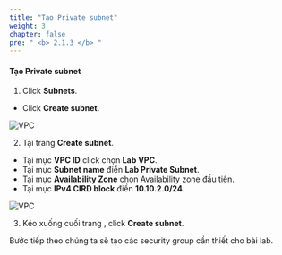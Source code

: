 ```yaml
---
title: "Tạo Private subnet"
weight: 3
chapter: false
pre: " <b> 2.1.3 </b> "
---
```


#### Tạo Private subnet

1. Click **Subnets**.

- Click **Create subnet**.

![VPC](/images/2.prerequisite/017-createsubnet.png)

2. Tại trang **Create subnet**.

- Tại mục **VPC ID** click chọn **Lab VPC**.
- Tại mục **Subnet name** điền **Lab Private Subnet**.
- Tại mục **Availability Zone** chọn Availability zone đầu tiên.
- Tại mục **IPv4 CIRD block** điền **10.10.2.0/24**.

![VPC](/images/2.prerequisite/018-createsubnet.png)

3. Kéo xuống cuối trang , click **Create subnet**.

Bước tiếp theo chúng ta sẽ tạo các security group cần thiết cho bài lab.
